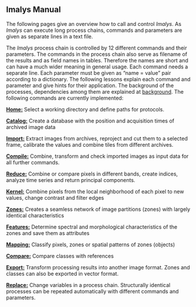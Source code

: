 ## Imalys Manual

The following pages give an overview how to call and control *Imalys*. As *Imalys* can execute long process chains, commands and parameters are given as separate lines in a text file. 

The *Imalys* process chain is controlled by 12 different commands and their parameters. The commands in the process chain also serve as filename of the results and as field names in tables. Therefore the names are short and can have a much wider meaning in general usage. 
Each command needs a separate line. Each parameter must be given as “name = value” pair according to a dictionary. The following lessons explain each command and parameter and give hints for their application. The background of the processes, dependencies among them are explained at [background](../background/Index.md). The following commands are currently implemented:

**[Home:](1_Home.md)** Select a working directory and define paths for protocols.

**[Catalog:](2_Catalog.md)** Create a database with the position and acquisition times of archived image data

**[Import:](3_Import)** Extract images from archives, reproject and cut them to a selected frame, calibrate the values and combine tiles from different archives. 

**[Compile:](4_Compile)** Combine, transform and check imported images as input data for all further commands.

**[Reduce:](5_Reduce.md)** Combine or compare pixels in different bands, create indices, analyze time series and return principal components.

**[Kernel:](6_Kernel.md)** Combine pixels from the local neighborhood of each pixel to new values, change contrast and filter edges

**[Zones:](7_Zones.md)** Creates a seamless network of image partitions (zones) with largely identical characteristics

**[Features:](8_Features.md)** Determine spectral and morphological characteristics of the zones and save them as attributes

**[Mapping:](9_Mapping.md)** Classify pixels, zones or spatial patterns of zones (objects)

**[Compare:](10_Compare.md)** Compare classes with references 

**[Export:](11_Export.md)** Transform processing results into another image format. Zones and classes can also be exported in vector format.

**[Replace:](12_Replace.md)** Change variables in a process chain. Structurally identical processes can be repeated automatically with different commands and parameters.